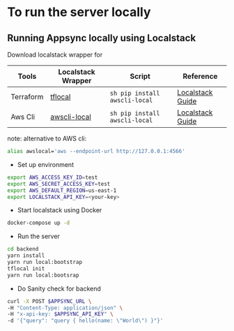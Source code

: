 # To run the server locally


## Running Appsync locally using Localstack


Download localstack wrapper for 

| Tools         | Localstack Wrapper |  Script           | Reference    |
| ------------- | ----------------- | ----------------- | ------------ |
| Terraform       | [tflocal](https://github.com/localstack/terraform-local) | ```sh pip install awscli-local``` | [Localstack Guide](https://docs.localstack.cloud/user-guide/integrations/terraform/)
| Aws Cli       | [awscli-local](https://github.com/localstack/awscli-local) | ```sh pip install awscli-local``` | [Localstack Guide](https://docs.localstack.cloud/user-guide/integrations/aws-cli/)


note:
alternative to AWS cli:
```sh
alias awslocal='aws --endpoint-url http://127.0.0.1:4566' 
```



* Set up environment
```sh
export AWS_ACCESS_KEY_ID=test
export AWS_SECRET_ACCESS_KEY=test
export AWS_DEFAULT_REGION=us-east-1
export LOCALSTACK_API_KEY=<your-key>
```

*  Start localstack using Docker
```sh
docker-compose up -d
```

* Run the server
```sh
cd backend
yarn install
yarn run local:bootstrap
tflocal init
yarn run local:bootsrap 
```


* Do Sanity check for backend
```sh
curl -X POST $APPSYNC_URL \
-H "Content-Type: application/json" \
-H "x-api-key: $APPSYNC_API_KEY" \
-d '{"query": "query { hello(name: \"World\") }"}'
```





